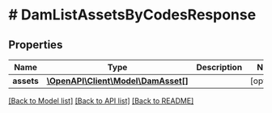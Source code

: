 # # DamListAssetsByCodesResponse


## Properties 


Name | Type | Description | Notes
------------ | ------------- | ------------- | -------------
**assets**| [**\OpenAPI\Client\Model\DamAsset[]**](DamAsset.md) |   | [optional]


[[Back to Model list]](../../README.md#models) [[Back to API list]](../../README.md#endpoints) [[Back to README]](../../README.md)

